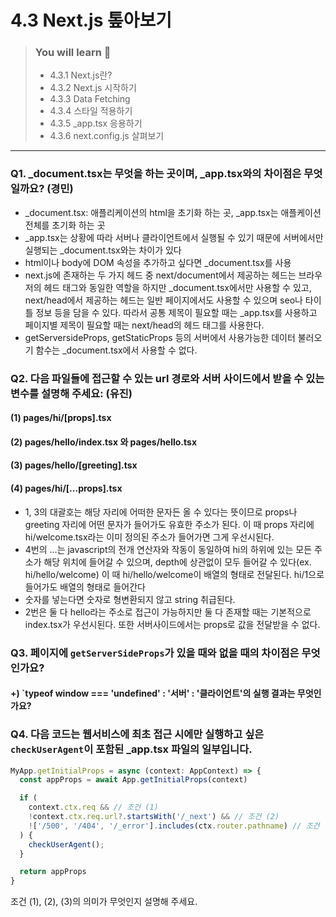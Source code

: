# 4.3 Next.js 톺아보기

> ### You will learn 📝
>- 4.3.1 Next.js란?
>- 4.3.2 Next.js 시작하기
>- 4.3.3 Data Fetching
>- 4.3.4 스타일 적용하기
>- 4.3.5 _app.tsx 응용하기
>- 4.3.6 next.config.js 살펴보기

---

### Q1. _document.tsx는 무엇을 하는 곳이며, _app.tsx와의 차이점은 무엇일까요? (경민)
- _document.tsx: 애플리케이션의 html을 초기화 하는 곳, _app.tsx는 애플케이션 전체를 초기화 하는 곳
- _app.tsx는 상황에 따라 서버나 클라이언트에서 실행될 수 있기 때문에 서버에서만 실행되는 _document.tsx와는 차이가 있다
- html이나 body에 DOM 속성을 추가하고 싶다면 _document.tsx를 사용
- next.js에 존재하는 두 가지 헤드 중 next/document에서 제공하는 헤드는 브라우저의 헤드 태그와 동일한 역할을 하지만 _document.tsx에서만 사용할 수 있고, next/head에서 제공하는 헤드는 일반 페이지에서도 사용할 수 있으며 seo나 타이틀 정보 등을 담을 수 있다. 따라서 공통 제목이 필요할 때는 _app.tsx를 사용하고 페이지별 제목이 필요할 때는 next/head의 헤드 태그를 사용한다.
- getServersideProps, getStaticProps 등의 서버에서 사용가능한 데이터 불러오기 함수는 _document.tsx에서 사용할 수 없다.

### Q2. 다음 파일들에 접근할 수 있는 url 경로와 서버 사이드에서 받을 수 있는 변수를 설명해 주세요: (유진)
#### (1) pages/hi/[props].tsx
#### (2) pages/hello/index.tsx 와 pages/hello.tsx
#### (3) pages/hello/[greeting].tsx
#### (4) pages/hi/[...props].tsx

- 1, 3의 대괄호는 해당 자리에 어떠한 문자든 올 수 있다는 뜻이므로 props나 greeting 자리에 어떤 문자가 들어가도 유효한 주소가 된다. 이 때 props 자리에 hi/welcome.tsx라는 이미 정의된 주소가 들어가면 그게 우선시된다. 
- 4번의 ...는 javascript의 전개 연산자와 작동이 동일하여 hi의 하위에 있는 모든 주소가 해당 위치에 들어갈 수 있으며, depth에 상관없이 모두 들어갈 수 있다(ex. hi/hello/welcome) 이 때 hi/hello/welcome이 배열의 형태로 전달된다. hi/1으로 들어가도 배열의 형태로 들어간다
- 숫자를 넣는다면 숫자로 형변환되지 않고 string 취급된다.
- 2번은 둘 다 hello라는 주소로 접근이 가능하지만 둘 다 존재할 때는 기본적으로 index.tsx가 우선시된다. 또한 서버사이드에서는 props로 값을 전달받을 수 없다.

### Q3. 페이지에 `getServerSideProps`가 있을 때와 없을 때의 차이점은 무엇인가요?
#### +) `typeof window === 'undefined' : '서버' : '클라이언트'의 실행 결과는 무엇인가요?

### Q4. 다음 코드는 웹서비스에 최초 접근 시에만 실행하고 싶은 `checkUserAgent`이 포함된 _app.tsx 파일의 일부입니다.
```js
MyApp.getInitialProps = async (context: AppContext) => {
  const appProps = await App.getInitialProps(context)

  if (
    context.ctx.req && // 조건 (1)
    !context.ctx.req.url?.startsWith('/_next') && // 조건 (2)
    !['/500', '/404', '/_error'].includes(ctx.router.pathname) // 조건 (3)
  ) {
    checkUserAgent();
  }

  return appProps
}
```
조건 (1), (2), (3)의 의미가 무엇인지 설명해 주세요.
